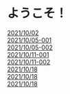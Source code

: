 <h1>ようこそ！</h1>
<a href="https://rinca-h.github.io/masec-video-share/masec_movie_20211002.html">2021/10/02</a><br>
<a href="https://rinca-h.github.io/masec-video-share/masec_movie_20211005.html">2021/10/05-001</a><br>
<a href="https://rinca-h.github.io/masec-video-share/masec_movie_20211005_002.html">2021/10/05-002</a><br>
<a href="https://rinca-h.github.io/masec-video-share/masec_movie_20211011_001.html">2021/10/11-001</a><br>
<a href="https://rinca-h.github.io/masec-video-share/masec_movie_20211011_002.html">2021/10/11-002</a><br>
<a href="https://rinca-h.github.io/masec-video-share/masec_movie_20211018.html">2021/10/18</a><br>
<a href="https://rinca-h.github.io/masec-video-share/masec_movie_20211110_001.html">2021/10/18</a><br>
<a href="https://rinca-h.github.io/masec-video-share/masec_movie_20211110_002.html">2021/10/18</a><br>
